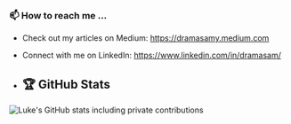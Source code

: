 ### 📫 How to reach me ...
- Check out my articles on Medium: https://dramasamy.medium.com
- Connect with me on LinkedIn: https://www.linkedin.com/in/dramasam/

- ## 🏆 GitHub Stats

![Luke's GitHub stats including private contributions](https://github-readme-stats.vercel.app/api?username=dramasamy&show_icons=true&theme=radical&count_private=true)

<!---
- 👀 I’m interested in ...
- 🌱 I’m currently learning ...
- 💞️ I’m looking to collaborate on ...
- 📫 How to reach me ...
--->

<!---
dramasamy/dramasamy is a ✨ special ✨ repository because its `README.md` (this file) appears on your GitHub profile.
You can click the Preview link to take a look at your changes.
--->
